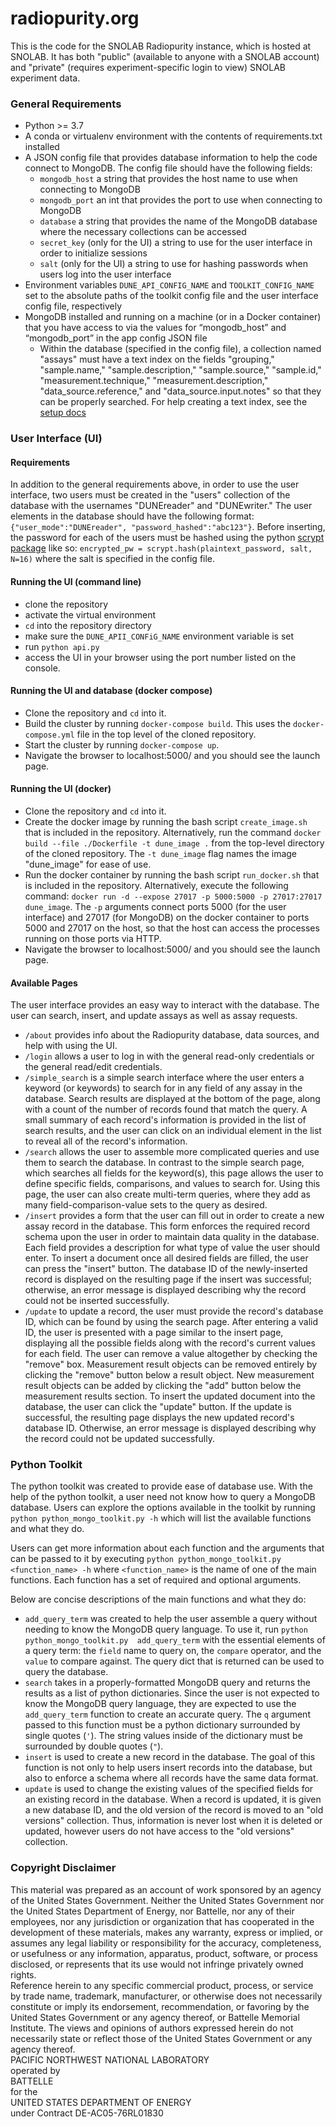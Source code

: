 # radiopurity.org
This is the code for the SNOLAB Radiopurity instance, which is hosted at SNOLAB. It has both "public" (available to anyone with a SNOLAB account) and "private" (requires experiment-specific login to view) SNOLAB experiment data.

### General Requirements
* Python >= 3.7
* A conda or virtualenv environment with the contents of requirements.txt installed
* A JSON config file that provides database information to help the code connect to MongoDB. The config file should have the following fields:
    * `mongodb_host` a string that provides the host name to use when connecting to MongoDB
    * `mongodb_port` an int that provides the port to use when connecting to MongoDB
    * `database` a string that provides the name of the MongoDB database where the necessary collections can be accessed
    * `secret_key` (only for the UI) a string to use for the user interface in order to initialize sessions
    * `salt` (only for the UI) a string to use for hashing passwords when users log into the user interface
* Environment variables `DUNE_API_CONFIG_NAME` and `TOOLKIT_CONFIG_NAME` set to the absolute paths of the toolkit config file and the user interface config file, respectively
* MongoDB installed and running on a machine (or in a Docker container) that you have access to via the values for “mongodb_host” and “mongodb_port” in the app config JSON file 
    * Within the database (specified in the config file), a collection named "assays" must have a text index on the fields "grouping," "sample.name," "sample.description," "sample.source," "sample.id," "measurement.technique," "measurement.description," "data_source.reference," and "data_source.input.notes" so that they can be properly searched. For help creating a text index, see the [setup docs](docs/source/setup.rst)


### User Interface (UI)
#### Requirements
In addition to the general requirements above, in order to use the user interface, two users must be created in the "users" collection of the database with the usernames "DUNEreader" and "DUNEwriter." The user elements in the database should have the following format: `{"user_mode":"DUNEreader", "password_hashed":"abc123"}`. Before inserting, the password for each of the users must be hashed using the python [scrypt package](https://pypi.org/project/scrypt/) like so: `encrypted_pw = scrypt.hash(plaintext_password, salt, N=16)` where the salt is specified in the config file.

#### Running the UI (command line)
* clone the repository
* activate the virtual environment
* `cd` into the repository directory
* make sure the `DUNE_APII_CONFiG_NAME` environment variable is set
* run `python api.py`
* access the UI in your browser using the port number listed on the console.

#### Running the UI and database (docker compose)
* Clone the repository and `cd` into it.
* Build the cluster by running `docker-compose build`. This uses the `docker-compose.yml` file in the top level of the cloned repository.
* Start the cluster by running `docker-compose up`.
* Navigate the browser to localhost:5000/ and you should see the launch page.

#### Running the UI (docker)
* Clone the repository and `cd` into it.
* Create the docker image by running the bash script `create_image.sh` that is included in the repository. Alternatively, run the command `docker build --file ./Dockerfile -t dune_image .` from the top-level directory of the cloned repository. The `-t dune_image` flag names the image "dune_image" for ease of use.
* Run the docker container by running the bash script `run_docker.sh` that is included in the repository. Alternatively, execute the following command: `docker run -d --expose 27017 -p 5000:5000 -p 27017:27017 dune_image`. The `-p` arguments connect ports 5000 (for the user interface) and 27017 (for MongoDB) on the docker container to ports 5000 and 27017 on the host, so that the host can access the processes running on those ports via HTTP.
* Navigate the browser to localhost:5000/ and you should see the launch page.

#### Available Pages
The user interface provides an easy way to interact with the database. The user can search, insert, and update assays as well as assay requests.
* `/about` provides info about the Radiopurity database, data sources, and help with using the UI.
* `/login` allows a user to log in with the general read-only credentials or the general read/edit credentials.
* `/simple_search` is a simple search interface where the user enters a keyword (or keywords) to search for in any field of any assay in the database.
Search results are displayed at the bottom of the page, along with a count of the number of records found that 
match the query. A small summary of each record's information is provided in the list of search 
results, and the user can click on an individual element in the list to reveal all of the record's 
information.
* `/search` allows the user to assemble more complicated queries and use them to search the database. 
In contrast to the simple search page, which searches all fields for the keyword(s), this page allows 
the user to define specific fields, comparisons, and values to search for. Using this page, the user 
can also create multi-term queries, where they add as many field-comparison-value sets to the query 
as desired.
* `/insert` provides a form that the user can fill out in order to create a new assay record in the 
database. This form enforces the required record schema upon the user in order to maintain data 
quality in the database. Each field provides a 
description for what type of value the user should enter. To insert a document once all desired 
fields are filled, the user can press the "insert" button. The database ID of the newly-inserted 
record is displayed on the resulting page if the insert was successful; otherwise, an error 
message is displayed describing why the record could not be inserted successfully.
* `/update` to update a record, the user must provide the record's database ID, which can be found 
by using the search page. After entering a valid ID, the user is presented with a page similar to 
the insert page, displaying all the possible fields along with the record's current values for 
each field. The 
user can remove a value altogether by checking 
the "remove" box. Measurement result objects can be removed entirely by clicking the "remove" 
button below a result object. New measurement result objects can be added by clicking the "add" button 
below the measurement results section. To insert the updated document into the database, the user can click the "update" 
button. If the update is successful, the resulting page displays the new updated record's database 
ID. Otherwise, an error message is displayed describing why the record could not be updated 
successfully.

### Python Toolkit
The python toolkit was created to provide ease of database use. With the help of the 
python toolkit, a user need not know how to query a MongoDB database. 
Users can explore the options available in the toolkit by 
running `python python_mongo_toolkit.py -h` which will list the available functions and what they do.  

Users can get more information about each function and the arguments that can be passed to it 
by executing `python python_mongo_toolkit.py <function_name> -h` where 
`<function_name>` is the name of one of the main functions. Each function has a set of required 
and optional arguments. 

Below are concise descriptions of the main functions and what they do:
* `add_query_term` was created to help the user assemble a query without needing to 
know the MongoDB query language. To use it, run  `python python_mongo_toolkit.py 
add_query_term` with the essential elements of a query term: the `field` name to query on, the 
`compare` operator, and the `value` to compare against. The query dict that is returned can be used to query the database.
* `search` takes in a properly-formatted MongoDB query and returns the results as a list of python 
dictionaries. Since the user is 
not expected to know the MongoDB query language, they are expected to use the `add_query_term` 
function to create an accurate query. The `q` argument passed to this function must be a python dictionary surrounded by single quotes 
(`'`). The string values inside of the dictionary must be surrounded by double quotes (`"`).
* `insert` is used to create a new record in the database. The goal 
of this function is not only to help users insert records into the database, but also to enforce 
a schema where all records have the same data format.
* `update` is used to change the existing values of the specified fields for an existing record 
in the database. When a record is updated, it is given a new database ID, and the old version of the record is moved to an "old 
versions" collection. Thus, information is never lost when it is deleted or updated, however users 
do not have access to the "old versions" collection.

### Copyright Disclaimer
This material was prepared as an account of work sponsored by an agency of the United States Government.  Neither the United States Government nor the United States Department of Energy, nor Battelle, nor any of their employees, nor any jurisdiction or organization that has cooperated in the development of these materials, makes any warranty, express or implied, or assumes any legal liability or responsibility for the accuracy, completeness, or usefulness or any information, apparatus, product, software, or process disclosed, or represents that its use would not infringe privately owned rights.\
Reference herein to any specific commercial product, process, or service by trade name, trademark, manufacturer, or otherwise does not necessarily constitute or imply its endorsement, recommendation, or favoring by the United States Government or any agency thereof, or Battelle Memorial Institute. The views and opinions of authors expressed herein do not necessarily state or reflect those of the United States Government or any agency thereof.\
PACIFIC NORTHWEST NATIONAL LABORATORY\
operated by\
BATTELLE\
for the\
UNITED STATES DEPARTMENT OF ENERGY\
under Contract DE-AC05-76RL01830

